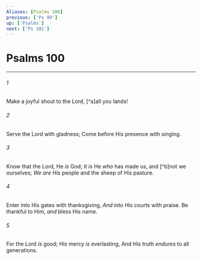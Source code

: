 ```yaml
---
Aliases: [Psalms 100]
previous: ['Ps 99']
up: ['Psalms']
next: ['Ps 101']
---
```

# Psalms 100

***


###### 1 
Make a joyful shout to the Lord, [^a]all you lands! 

###### 2 
Serve the Lord with gladness; Come before His presence with singing. 

###### 3 
Know that the Lord, He _is_ God; _It is_ He _who_ has made us, and [^b]not we ourselves; _We are_ His people and the sheep of His pasture. 

###### 4 
Enter into His gates with thanksgiving, _And_ into His courts with praise. Be thankful to Him, _and_ bless His name. 

###### 5 
For the Lord _is_ good; His mercy _is_ everlasting, And His truth _endures_ to all generations.

